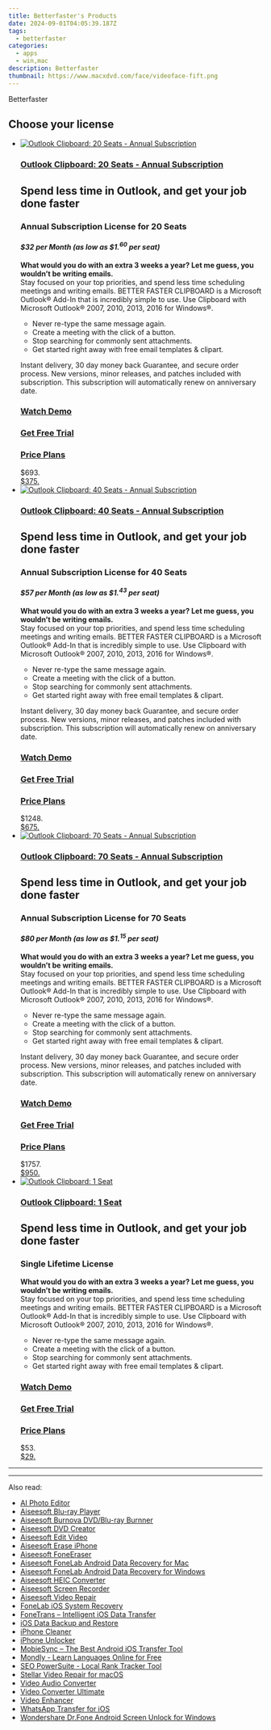 ```yaml
---
title: Betterfaster's Products
date: 2024-09-01T04:05:39.187Z
tags: 
  - betterfaster
categories: 
  - apps
  - win,mac
description: Betterfaster
thumbnail: https://www.macxdvd.com/face/videoface-fift.png
---
```


Betterfaster

<!--__INIT__BEGIN__TAG__PRODUCTS__LIST__-->
<!--__INIT__END__TAG__PRODUCTS__LIST__-->

<!--__INIT__BEGIN__TAG__FEED_PRODUCTS__LIST__-->
## Choose your license

<div class="home-content-container">
  <ul class="home-article-list">
    <li class="home-article-item flex flex-row feedProduct">
      <div class="basis-1/3 lg:basis-1/4 xl:basis-1/5 relative flex justify-center items-center overflow-hidden">
                <a href="" class="w-24 h-24 md:w-28 md:h-28 lg:w-32 lg:h-32 xl:w-42 xl:h-42 max-w-24 max-h-24 md:max-w-28 md:max-h-28 lg:max-w-32 lg:max-h-32 xl:max-w-42 xl:max-h-42 -pt-2">
          <img src="https://secure.2checkout.com/images/merchant/19aa6c6fb4ba9fcf39e893ff1fd5b5bd/products/Clipboard+Box+Shot-20.jpg" alt="Outlook Clipboard: 20 Seats - Annual Subscription" class="relative w-full h-full rounded-full object-cover dark:brightness-75 -mt-4 p-4">
        </a>
              </div>
      <div class="flex flex-col gap-5 px-7 pb-7 basis-2/3 lg:basis-3/4 xl:basis-4/5  pt-5">
        <h3 class="home-article-title"><a href="">Outlook Clipboard: 20 Seats - Annual Subscription</a></h3>
        <div class="home-article-content markdown-body">
                  <html><head></head><body><h2>
	Spend less time in Outlook, and get your job done faster</h2>
<h3>
	Annual Subscription License for 20 Seats</h3>
<h4>
	<em>$32 per Month (as low as $1.<span style="font-size: smaller; vertical-align: super;">60</span> per seat)</em></h4>
<p>
	<strong>What would you do with an extra 3 weeks a year? Let me guess, you wouldn’t be writing emails.</strong><br>
	Stay focused on your top priorities, and spend less time scheduling meetings and writing emails. BETTER FASTER CLIPBOARD is a Microsoft Outlook® Add-In that is incredibly simple to use. Use Clipboard with Microsoft Outlook® 2007, 2010, 2013, 2016 for Windows®.</p>
<ul>
	<li>
		Never re-type the same message again.</li>
	<li>
		Create a meeting with the click of a button.</li>
	<li>
		Stop searching for commonly sent attachments.</li>
	<li>
		Get started right away with free email templates &amp; clipart.</li>
</ul>
<p>
	Instant delivery, 30 day money back Guarantee, and secure order process. New versions, minor releases, and patches included with subscription. This subscription will automatically renew on anniversary date.</p>
<h3>
	<a href="https://www.betterfaster.solutions/clipboard-for-outlook/#Video" target="_blank">Watch Demo</a></h3>
<h3>
	<a href="https://www.betterfaster.solutions/downloads/#clipboard" target="_blank">Get Free Trial</a></h3>
<h3>
	<a href="https://www.betterfaster.solutions/clipboard-for-outlook/#PricePlan" target="_blank">Price Plans</a></h3></body></html>                </div>
        <div class="flex flex-row feedProduct-Price">
          <div class="feedProduct-Price--Old">
            <span class="feedProduct-Price--Currency">$</span>693<span class="feedProduct-Price--Cents">.</span>
          </div>
          <div class="">
            <a href="">
            <span class="feedProduct-Price--Currency">$</span>375<span class="feedProduct-Price--Cents">.</span>
            </a>
          </div>
        </div>
      </div>
    </li>
    <li class="home-article-item flex flex-row feedProduct">
      <div class="basis-1/3 lg:basis-1/4 xl:basis-1/5 relative flex justify-center items-center overflow-hidden">
                <a href="" class="w-24 h-24 md:w-28 md:h-28 lg:w-32 lg:h-32 xl:w-42 xl:h-42 max-w-24 max-h-24 md:max-w-28 md:max-h-28 lg:max-w-32 lg:max-h-32 xl:max-w-42 xl:max-h-42 -pt-2">
          <img src="https://secure.2checkout.com/images/merchant/19aa6c6fb4ba9fcf39e893ff1fd5b5bd/products/Clipboard+Box+Shot-40.jpg" alt="Outlook Clipboard: 40 Seats - Annual Subscription" class="relative w-full h-full rounded-full object-cover dark:brightness-75 -mt-4 p-4">
        </a>
              </div>
      <div class="flex flex-col gap-5 px-7 pb-7 basis-2/3 lg:basis-3/4 xl:basis-4/5  pt-5">
        <h3 class="home-article-title"><a href="">Outlook Clipboard: 40 Seats - Annual Subscription</a></h3>
        <div class="home-article-content markdown-body">
                  <html><head></head><body><h2>
	Spend less time in Outlook, and get your job done faster</h2>
<h3>
	Annual Subscription License for 40 Seats</h3>
<h4>
	<em>$57 per Month (as low as $1.<span style="font-size: smaller; vertical-align: super;">43</span> per seat)</em></h4>
<p>
	<strong>What would you do with an extra 3 weeks a year? Let me guess, you wouldn’t be writing emails.</strong><br>
	Stay focused on your top priorities, and spend less time scheduling meetings and writing emails. BETTER FASTER CLIPBOARD is a Microsoft Outlook® Add-In that is incredibly simple to use. Use Clipboard with Microsoft Outlook® 2007, 2010, 2013, 2016 for Windows®.</p>
<ul>
	<li>
		Never re-type the same message again.</li>
	<li>
		Create a meeting with the click of a button.</li>
	<li>
		Stop searching for commonly sent attachments.</li>
	<li>
		Get started right away with free email templates &amp; clipart.</li>
</ul>
<p>
	Instant delivery, 30 day money back Guarantee, and secure order process. New versions, minor releases, and patches included with subscription. This subscription will automatically renew on anniversary date.</p>
<h3>
	<a href="https://www.betterfaster.solutions/clipboard-for-outlook/#Video" target="_blank">Watch Demo</a></h3>
<h3>
	<a href="https://www.betterfaster.solutions/downloads/#clipboard" target="_blank">Get Free Trial</a></h3>
<h3>
	<a href="https://www.betterfaster.solutions/clipboard-for-outlook/#PricePlan" target="_blank">Price Plans</a></h3></body></html>                </div>
        <div class="flex flex-row feedProduct-Price">
          <div class="feedProduct-Price--Old">
            <span class="feedProduct-Price--Currency">$</span>1248<span class="feedProduct-Price--Cents">.</span>
          </div>
          <div class="">
            <a href="">
            <span class="feedProduct-Price--Currency">$</span>675<span class="feedProduct-Price--Cents">.</span>
            </a>
          </div>
        </div>
      </div>
    </li>
    <li class="home-article-item flex flex-row feedProduct">
      <div class="basis-1/3 lg:basis-1/4 xl:basis-1/5 relative flex justify-center items-center overflow-hidden">
                <a href="" class="w-24 h-24 md:w-28 md:h-28 lg:w-32 lg:h-32 xl:w-42 xl:h-42 max-w-24 max-h-24 md:max-w-28 md:max-h-28 lg:max-w-32 lg:max-h-32 xl:max-w-42 xl:max-h-42 -pt-2">
          <img src="https://secure.2checkout.com/images/merchant/19aa6c6fb4ba9fcf39e893ff1fd5b5bd/products/Clipboard+Box+Shot-70.jpg" alt="Outlook Clipboard: 70 Seats - Annual Subscription" class="relative w-full h-full rounded-full object-cover dark:brightness-75 -mt-4 p-4">
        </a>
              </div>
      <div class="flex flex-col gap-5 px-7 pb-7 basis-2/3 lg:basis-3/4 xl:basis-4/5  pt-5">
        <h3 class="home-article-title"><a href="">Outlook Clipboard: 70 Seats - Annual Subscription</a></h3>
        <div class="home-article-content markdown-body">
                  <html><head></head><body><h2>
	Spend less time in Outlook, and get your job done faster</h2>
<h3>
	Annual Subscription License for 70 Seats</h3>
<h4>
	<em>$80 per Month (as low as $1.<span style="font-size: smaller; vertical-align: super;">15</span> per seat)</em></h4>
<p>
	<strong>What would you do with an extra 3 weeks a year? Let me guess, you wouldn’t be writing emails.</strong><br>
	Stay focused on your top priorities, and spend less time scheduling meetings and writing emails. BETTER FASTER CLIPBOARD is a Microsoft Outlook® Add-In that is incredibly simple to use. Use Clipboard with Microsoft Outlook® 2007, 2010, 2013, 2016 for Windows®.</p>
<ul>
	<li>
		Never re-type the same message again.</li>
	<li>
		Create a meeting with the click of a button.</li>
	<li>
		Stop searching for commonly sent attachments.</li>
	<li>
		Get started right away with free email templates &amp; clipart.</li>
</ul>
<p>
	Instant delivery, 30 day money back Guarantee, and secure order process. New versions, minor releases, and patches included with subscription. This subscription will automatically renew on anniversary date.</p>
<h3>
	<a href="https://www.betterfaster.solutions/clipboard-for-outlook/#Video" target="_blank">Watch Demo</a></h3>
<h3>
	<a href="https://www.betterfaster.solutions/downloads/#clipboard" target="_blank">Get Free Trial</a></h3>
<h3>
	<a href="https://www.betterfaster.solutions/clipboard-for-outlook/#PricePlan" target="_blank">Price Plans</a></h3></body></html>                </div>
        <div class="flex flex-row feedProduct-Price">
          <div class="feedProduct-Price--Old">
            <span class="feedProduct-Price--Currency">$</span>1757<span class="feedProduct-Price--Cents">.</span>
          </div>
          <div class="">
            <a href="">
            <span class="feedProduct-Price--Currency">$</span>950<span class="feedProduct-Price--Cents">.</span>
            </a>
          </div>
        </div>
      </div>
    </li>
    <li class="home-article-item flex flex-row feedProduct">
      <div class="basis-1/3 lg:basis-1/4 xl:basis-1/5 relative flex justify-center items-center overflow-hidden">
                <a href="" class="w-24 h-24 md:w-28 md:h-28 lg:w-32 lg:h-32 xl:w-42 xl:h-42 max-w-24 max-h-24 md:max-w-28 md:max-h-28 lg:max-w-32 lg:max-h-32 xl:max-w-42 xl:max-h-42 -pt-2">
          <img src="https://secure.2checkout.com/images/merchant/19aa6c6fb4ba9fcf39e893ff1fd5b5bd/products/5_ClipboardBox-large.jpg" alt="Outlook Clipboard: 1 Seat" class="relative w-full h-full rounded-full object-cover dark:brightness-75 -mt-4 p-4">
        </a>
              </div>
      <div class="flex flex-col gap-5 px-7 pb-7 basis-2/3 lg:basis-3/4 xl:basis-4/5  pt-5">
        <h3 class="home-article-title"><a href="">Outlook Clipboard: 1 Seat</a></h3>
        <div class="home-article-content markdown-body">
                  <html><head></head><body><h2>
	Spend less time in Outlook, and get your job done faster</h2>
<h3>
	Single Lifetime License</h3>
<p>
	<strong>What would you do with an extra 3 weeks a year? Let me guess, you wouldn’t be writing emails.</strong><br>
	Stay focused on your top priorities, and spend less time scheduling meetings and writing emails. BETTER FASTER CLIPBOARD is a Microsoft Outlook® Add-In that is incredibly simple to use. Use Clipboard with Microsoft Outlook® 2007, 2010, 2013, 2016 for Windows®.</p>
<ul>
	<li>
		Never re-type the same message again.</li>
	<li>
		Create a meeting with the click of a button.</li>
	<li>
		Stop searching for commonly sent attachments.</li>
	<li>
		Get started right away with free email templates &amp; clipart.</li>
</ul>
<h3>
	<a href="https://www.betterfaster.solutions/clipboard-for-outlook/#Video" target="_blank">Watch Demo</a></h3>
<h3>
	<a href="https://www.betterfaster.solutions/downloads/#clipboard" target="_blank">Get Free Trial</a></h3>
<h3>
	<a href="https://www.betterfaster.solutions/clipboard-for-outlook/#PricePlan" target="_blank">Price Plans</a></h3></body></html>                </div>
        <div class="flex flex-row feedProduct-Price">
          <div class="feedProduct-Price--Old">
            <span class="feedProduct-Price--Currency">$</span>53<span class="feedProduct-Price--Cents">.</span>
          </div>
          <div class="">
            <a href="">
            <span class="feedProduct-Price--Currency">$</span>29<span class="feedProduct-Price--Cents">.</span>
            </a>
          </div>
        </div>
      </div>
    </li>
  </ul>
</div>

<hr><!--__INIT__END__TAG__FEED_PRODUCTS__LIST__-->


<hr>



<span class="atpl-alsoreadstyle">Also read:</span>
<div><ul>
<li><a href="https://tools.techidaily.com/aiseesoft/ai-photo-editor/"><u>AI Photo Editor</u></a></li>
<li><a href="https://tools.techidaily.com/aiseesoft/blu-ray-player/"><u>Aiseesoft Blu-ray Player</u></a></li>
<li><a href="https://tools.techidaily.com/aiseesoft/burnova/"><u>Aiseesoft Burnova DVD/Blu-ray Burnner</u></a></li>
<li><a href="https://tools.techidaily.com/aiseesoft/dvd-creator/"><u>Aiseesoft DVD Creator</u></a></li>
<li><a href="https://tools.techidaily.com/aiseesoft/edit-video/"><u>Aiseesoft Edit Video</u></a></li>
<li><a href="https://tools.techidaily.com/aiseesoft/erase-iphone/"><u>Aiseesoft Erase iPhone</u></a></li>
<li><a href="https://tools.techidaily.com/aiseesoft/fone-eraser/"><u>Aiseesoft FoneEraser</u></a></li>
<li><a href="https://tools.techidaily.com/aiseesoft-android-data-recovery-for-mac/"><u>Aiseesoft FoneLab Android Data Recovery for Mac</u></a></li>
<li><a href="https://tools.techidaily.com/aiseesoft-android-data-recovery-for-win/"><u>Aiseesoft FoneLab Android Data Recovery for Windows</u></a></li>
<li><a href="https://tools.techidaily.com/aiseesoft/free-heic-converter/"><u>Aiseesoft HEIC Converter</u></a></li>
<li><a href="https://tools.techidaily.com/aiseesoft/screen-recorder/"><u>Aiseesoft Screen Recorder</u></a></li>
<li><a href="https://tools.techidaily.com/aiseesoft/video-repair/"><u>Aiseesoft Video Repair</u></a></li>
<li><a href="https://tools.techidaily.com/aiseesoft/ios-system-recovery/"><u>FoneLab iOS System Recovery</u></a></li>
<li><a href="https://tools.techidaily.com/aiseesoft/ios-transfer/"><u>FoneTrans – Intelligent iOS Data Transfer</u></a></li>
<li><a href="https://tools.techidaily.com/aiseesoft/ios-data-backup-and-restore/"><u>iOS Data Backup and Restore</u></a></li>
<li><a href="https://tools.techidaily.com/aiseesoft/iphone-cleaner/"><u>iPhone Cleaner</u></a></li>
<li><a href="https://tools.techidaily.com/aiseesoft/iphone-unlocker/"><u>iPhone Unlocker</u></a></li>
<li><a href="https://tools.techidaily.com/aiseesoft/mobiesync/"><u>MobieSync – The Best Android iOS Transfer Tool</u></a></li>
<li><a href="https://tools.techidaily.com/mondly/download/"><u>Mondly - Learn Languages Online for Free</u></a></li>
<li><a href="https://tools.techidaily.com/link-assistant-rank-tracker-local-rankings/"><u>SEO PowerSuite - Local Rank Tracker Tool</u></a></li>
<li><a href="https://tools.techidaily.com/stellar-video-repair-for-mac/"><u>Stellar Video Repair for macOS</u></a></li>
<li><a href="https://tools.techidaily.com/aiseesoft/audio-converter/"><u>Video Audio Converter</u></a></li>
<li><a href="https://tools.techidaily.com/aiseesoft/video-converter-ultimate/"><u>Video Converter Ultimate</u></a></li>
<li><a href="https://tools.techidaily.com/aiseesoft/video-enhancer/"><u>Video Enhancer</u></a></li>
<li><a href="https://tools.techidaily.com/aiseesoft/whatsapp-transfer-for-ios/"><u>WhatsApp Transfer for iOS</u></a></li>
<li><a href="https://tools.techidaily.com/wondershare-dr-fone-unlock-android-screen-for-win/"><u>Wondershare Dr.Fone Android Screen Unlock for Windows</u></a></li>
</ul></div>

<ins class="adsbygoogle"
      style="display:block"
      data-ad-client="ca-pub-7571918770474297"
      data-ad-slot="8358498916"
      data-ad-format="auto"
      data-full-width-responsive="true"></ins>